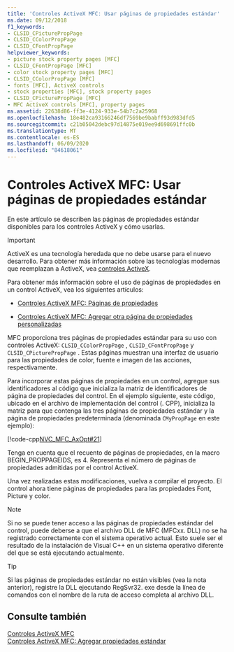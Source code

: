 ```yaml
---
title: 'Controles ActiveX MFC: Usar páginas de propiedades estándar'
ms.date: 09/12/2018
f1_keywords:
- CLSID_CPicturePropPage
- CLSID_CColorPropPage
- CLSID_CFontPropPage
helpviewer_keywords:
- picture stock property pages [MFC]
- CLSID_CFontPropPage [MFC]
- color stock property pages [MFC]
- CLSID_CColorPropPage [MFC]
- fonts [MFC], ActiveX controls
- stock properties [MFC], stock property pages
- CLSID_CPicturePropPage [MFC]
- MFC ActiveX controls [MFC], property pages
ms.assetid: 22638d86-ff3e-4124-933e-54b7c2a25968
ms.openlocfilehash: 18e482ca93166246df7569be9babff93d983dfd5
ms.sourcegitcommit: c21b05042debc97d14875e019ee9d698691ffc0b
ms.translationtype: MT
ms.contentlocale: es-ES
ms.lasthandoff: 06/09/2020
ms.locfileid: "84618061"
---
```

# <a name="mfc-activex-controls-using-stock-property-pages"></a>Controles ActiveX MFC: Usar páginas de propiedades estándar

En este artículo se describen las páginas de propiedades estándar disponibles para los controles ActiveX y cómo usarlas.

>[!IMPORTANT]
> ActiveX es una tecnología heredada que no debe usarse para el nuevo desarrollo. Para obtener más información sobre las tecnologías modernas que reemplazan a ActiveX, vea [controles ActiveX](activex-controls.md).

Para obtener más información sobre el uso de páginas de propiedades en un control ActiveX, vea los siguientes artículos:

- [Controles ActiveX MFC: Páginas de propiedades](mfc-activex-controls-property-pages.md)

- [Controles ActiveX MFC: Agregar otra página de propiedades personalizadas](mfc-activex-controls-adding-another-custom-property-page.md)

MFC proporciona tres páginas de propiedades estándar para su uso con controles ActiveX: `CLSID_CColorPropPage` , `CLSID_CFontPropPage` y `CLSID_CPicturePropPage` . Estas páginas muestran una interfaz de usuario para las propiedades de color, fuente e imagen de las acciones, respectivamente.

Para incorporar estas páginas de propiedades en un control, agregue sus identificadores al código que inicializa la matriz de identificadores de página de propiedades del control. En el ejemplo siguiente, este código, ubicado en el archivo de implementación del control (. CPP), inicializa la matriz para que contenga las tres páginas de propiedades estándar y la página de propiedades predeterminada (denominada `CMyPropPage` en este ejemplo):

[!code-cpp[NVC_MFC_AxOpt#21](codesnippet/cpp/mfc-activex-controls-using-stock-property-pages_1.cpp)]

Tenga en cuenta que el recuento de páginas de propiedades, en la macro BEGIN_PROPPAGEIDS, es 4. Representa el número de páginas de propiedades admitidas por el control ActiveX.

Una vez realizadas estas modificaciones, vuelva a compilar el proyecto. El control ahora tiene páginas de propiedades para las propiedades Font, Picture y color.

> [!NOTE]
> Si no se puede tener acceso a las páginas de propiedades estándar del control, puede deberse a que el archivo DLL de MFC (MFCxx. DLL) no se ha registrado correctamente con el sistema operativo actual. Esto suele ser el resultado de la instalación de Visual C++ en un sistema operativo diferente del que se está ejecutando actualmente.

> [!TIP]
> Si las páginas de propiedades estándar no están visibles (vea la nota anterior), registre la DLL ejecutando RegSvr32. exe desde la línea de comandos con el nombre de la ruta de acceso completa al archivo DLL.

## <a name="see-also"></a>Consulte también

[Controles ActiveX MFC](mfc-activex-controls.md)<br/>
[Controles ActiveX MFC: Agregar propiedades estándar](mfc-activex-controls-adding-stock-properties.md)
